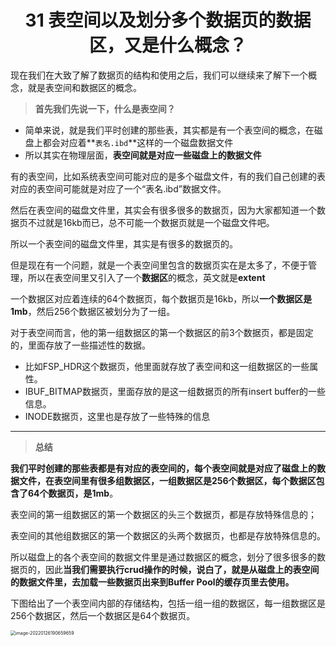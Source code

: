 <h1 align="center">31 表空间以及划分多个数据页的数据区，又是什么概念？</h1>



现在我们在大致了解了数据页的结构和使用之后，我们可以继续来了解下一个概念，就是表空间和数据区的概念。

>  **首先我们先说一下，什么是表空间？**

- 简单来说，就是我们平时创建的那些表，其实都是有一个表空间的概念，在磁盘上都会对应着**`表名.ibd`**这样的一个磁盘数据文件
- 所以其实在物理层面，**表空间就是对应一些磁盘上的数据文件**

有的表空间，比如系统表空间可能对应的是多个磁盘文件，有的我们自己创建的表对应的表空间可能就是对应了一个“表名.ibd”数据文件。

然后在表空间的磁盘文件里，其实会有很多很多的数据页，因为大家都知道一个数据页不过就是16kb而已，总不可能一个数据页就是一个磁盘文件吧。

所以一个表空间的磁盘文件里，其实是有很多的数据页的。

但是现在有一个问题，就是一个表空间里包含的数据页实在是太多了，不便于管理，所以在表空间里又引入了一个**数据区**的概念，英文就是**extent**

一个数据区对应着连续的64个数据页，每个数据页是16kb，所以**一个数据区是1mb**，然后256个数据区被划分为了一组。

对于表空间而言，他的第一组数据区的第一个数据区的前3个数据页，都是固定的，里面存放了一些描述性的数据。

- 比如FSP_HDR这个数据页，他里面就存放了表空间和这一组数据区的一些属性。
- IBUF_BITMAP数据页，里面存放的是这一组数据页的所有insert buffer的一些信息。
- INODE数据页，这里也是存放了一些特殊的信息

---

> **总结**

**我们平时创建的那些表都是有对应的表空间的，每个表空间就是对应了磁盘上的数据文件，在表空间里有很多组数据区，一组数据区是256个数据区，每个数据区包含了64个数据页，是1mb**。

表空间的第一组数据区的第一个数据区的头三个数据页，都是存放特殊信息的；

表空间的其他组数据区的第一个数据区的头两个数据页，也都是存放特殊信息的。

所以磁盘上的各个表空间的数据文件里是通过数据区的概念，划分了很多很多的数据页的，因此**当我们需要执行crud操作的时候，说白了，就是从磁盘上的表空间的数据文件里，去加载一些数据页出来到Buffer Pool的缓存页里去使用。**

下图给出了一个表空间内部的存储结构，包括一组一组的数据区，每一组数据区是256个数据区，然后一个数据区是64个数据页。

<img src="https://studyimages.oss-cn-beijing.aliyuncs.com/img/mysql/01-33/202210201131642.png" alt="image-20220126190659659" style="zoom:50%;" />
